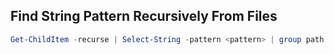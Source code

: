 ## Find String Pattern Recursively From Files
```powershell
Get-ChildItem -recurse | Select-String -pattern <pattern> | group path | select name
```
